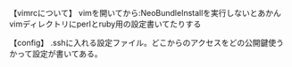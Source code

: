 【vimrcについて】
vimを開いてから:NeoBundleInstallを実行しないとあかん
vimディレクトリにperlとruby用の設定書いてたりする

【config】
.sshに入れる設定ファイル。どこからのアクセスをどの公開鍵使うかって設定が書いてある。
